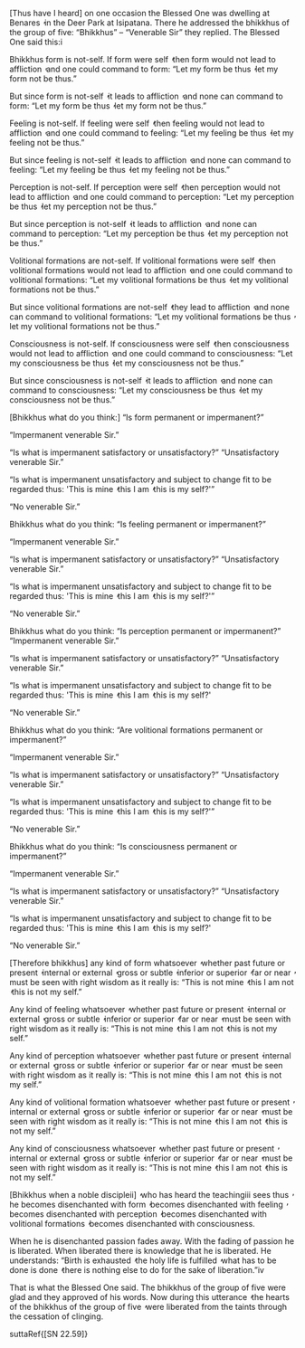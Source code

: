<!-- section{The Discourse on the Characteristic of Not-Self} -->

[Thus have I heard] on one occasion the Blessed One was dwelling at Benares  ̓  in the Deer Park at Isipatana. There he addressed the bhikkhus of the group of five: “Bhikkhus” – “Venerable Sir” they replied. The Blessed One said this:i

Bhikkhus form is not-self. If form were self  ̓  then form would not lead to affliction  ̓  and one could command to form: “Let my form be thus  ̓  let my form not be thus.”

But since form is not-self  ̓  it leads to affliction  ̓  and none can command to form: “Let my form be thus  ̓  let my form not be thus.”

Feeling is not-self. If feeling were self  ̓  then feeling would not lead to affliction  ̓  and one could command to feeling: “Let my feeling be thus  ̓  let my feeling not be thus.”

But since feeling is not-self  ̓  it leads to affliction  ̓  and none can command to feeling: “Let my feeling be thus  ̓  let my feeling not be thus.”

Perception is not-self. If perception were self  ̓  then perception would not lead to affliction  ̓  and one could command to perception: “Let my perception be thus  ̓  let my perception not be thus.”

But since perception is not-self  ̓  it leads to affliction  ̓  and none can command to perception: “Let my perception be thus  ̓  let my perception not be thus.”

Volitional formations are not-self. If volitional formations were self  ̓  then volitional formations would not lead to affliction  ̓  and one could command to volitional formations: “Let my volitional formations be thus  ̓  let my volitional formations not be thus.”

But since volitional formations are not-self  ̓  they lead to affliction  ̓  and none can command to volitional formations: “Let my volitional formations be thus  ̓  let my volitional formations not be thus.”

Consciousness is not-self. If consciousness were self  ̓  then consciousness would not lead to affliction  ̓  and one could command to consciousness: “Let my consciousness be thus  ̓  let my consciousness not be thus.”

But since consciousness is not-self  ̓  it leads to affliction  ̓  and none can command to consciousness: “Let my consciousness be thus  ̓  let my consciousness not be thus.”

[Bhikkhus what do you think:] “Is form permanent or impermanent?”

“Impermanent venerable Sir.”

“Is what is impermanent satisfactory or unsatisfactory?” “Unsatisfactory venerable Sir.”

“Is what is impermanent unsatisfactory and subject to change fit to be regarded thus: 'This is mine  ̓  this I am  ̓  this is my self?'”

“No venerable Sir.”

Bhikkhus what do you think: “Is feeling permanent or impermanent?”

“Impermanent venerable Sir.”

“Is what is impermanent satisfactory or unsatisfactory?” “Unsatisfactory venerable Sir.”

“Is what is impermanent unsatisfactory and subject to change fit to be regarded thus: 'This is mine  ̓  this I am  ̓  this is my self?'”

“No venerable Sir.”

Bhikkhus what do you think: “Is perception permanent or impermanent?” “Impermanent venerable Sir.”

“Is what is impermanent satisfactory or unsatisfactory?” “Unsatisfactory venerable Sir.”

“Is what is impermanent unsatisfactory and subject to change fit to be regarded thus: 'This is mine  ̓  this I am  ̓  this is my self?'

“No venerable Sir.”

Bhikkhus what do you think: “Are volitional formations permanent or impermanent?”

“Impermanent venerable Sir.”

“Is what is impermanent satisfactory or unsatisfactory?” “Unsatisfactory venerable Sir.”

“Is what is impermanent unsatisfactory and subject to change fit to be regarded thus: 'This is mine  ̓  this I am  ̓  this is my self?'”

“No venerable Sir.”

Bhikkhus what do you think: “Is consciousness permanent or impermanent?”

“Impermanent venerable Sir.”

“Is what is impermanent satisfactory or unsatisfactory?” “Unsatisfactory venerable Sir.”

“Is what is impermanent unsatisfactory and subject to change fit to be regarded thus: 'This is mine  ̓  this I am  ̓  this is my self?'

“No venerable Sir.”

[Therefore bhikkhus] any kind of form whatsoever  ̓  whether past future or present  ̓  internal or external  ̓  gross or subtle  ̓  inferior or superior  ̓  far or near  ̓  must be seen with right wisdom as it really is: “This is not mine  ̓  this I am not  ̓  this is not my self.”

Any kind of feeling whatsoever  ̓  whether past future or present  ̓  internal or external  ̓  gross or subtle  ̓  inferior or superior  ̓  far or near  ̓  must be seen with right wisdom as it really is: “This is not mine  ̓  this I am not  ̓  this is not my self.”

Any kind of perception whatsoever  ̓  whether past future or present  ̓  internal or external  ̓  gross or subtle  ̓  inferior or superior  ̓  far or near  ̓  must be seen with right wisdom as it really is: “This is not mine  ̓  this I am not  ̓  this is not my self.”

Any kind of volitional formation whatsoever  ̓  whether past future or present  ̓  internal or external  ̓  gross or subtle  ̓  inferior or superior  ̓  far or near  ̓  must be seen with right wisdom as it really is: “This is not mine  ̓  this I am not  ̓  this is not my self.”

Any kind of consciousness whatsoever  ̓  whether past future or present  ̓  internal or external  ̓  gross or subtle  ̓  inferior or superior  ̓  far or near  ̓  must be seen with right wisdom as it really is: “This is not mine  ̓  this I am not  ̓  this is not my self.”

[Bhikkhus when a noble discipleii]  ̓  who has heard the teachingiii sees thus  ̓  he becomes disenchanted with form  ̓  becomes disenchanted with feeling  ̓  becomes disenchanted with perception  ̓  becomes disenchanted with volitional formations  ̓  becomes disenchanted with consciousness.

When he is disenchanted passion fades away. With the fading of passion he is liberated. When liberated there is knowledge that he is liberated. He understands: “Birth is exhausted  ̓  the holy life is fulfilled  ̓  what has to be done is done  ̓  there is nothing else to do for the sake of liberation.”iv

That is what the Blessed One said. The bhikkhus of the group of five were glad and they approved of his words. Now during this utterance  ̓  the hearts of the bhikkhus of the group of five  ̓  were liberated from the taints through the cessation of clinging.

suttaRef{[SN 22.59]}
